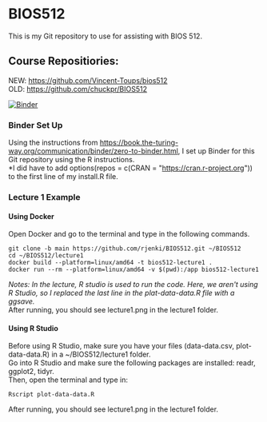 # BIOS512

This is my Git repository to use for assisting with BIOS 512. 

## Course Repositiories:
NEW: https://github.com/Vincent-Toups/bios512  
OLD: https://github.com/chuckpr/BIOS512

[![Binder](https://mybinder.org/badge_logo.svg)](https://mybinder.org/v2/gh/rjenki/BIOS512/HEAD)

### Binder Set Up
Using the instructions from https://book.the-turing-way.org/communication/binder/zero-to-binder.html, I set up Binder for this Git repository using the R instructions.  
*I did have to add options(repos = c(CRAN = "https://cran.r-project.org")) to the first line of my install.R file.

### Lecture 1 Example
#### Using Docker
Open Docker and go to the terminal and type in the following commands.
```
git clone -b main https://github.com/rjenki/BIOS512.git ~/BIOS512
cd ~/BIOS512/lecture1
docker build --platform=linux/amd64 -t bios512-lecture1 .
docker run --rm --platform=linux/amd64 -v $(pwd):/app bios512-lecture1
```
*Notes: In the lecture, R studio is used to run the code. Here, we aren't using R Studio, so I replaced the last line in the plat-data-data.R file with a ggsave.*  
After running, you should see lecture1.png in the lecture1 folder.

#### Using R Studio
Before using R Studio, make sure you have your files (data-data.csv, plot-data-data.R) in a ~/BIOS512/lecture1 folder.  
Go into R Studio and make sure the following packages are installed: readr, ggplot2, tidyr.  
Then, open the terminal and type in:
```
Rscript plot-data-data.R
```
After running, you should see lecture1.png in the lecture1 folder.
